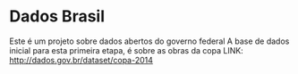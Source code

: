 # Dados Brasil
Este é um projeto sobre dados abertos do governo federal
A base de dados inicial para esta primeira etapa, é sobre as obras da copa
LINK: http://dados.gov.br/dataset/copa-2014
